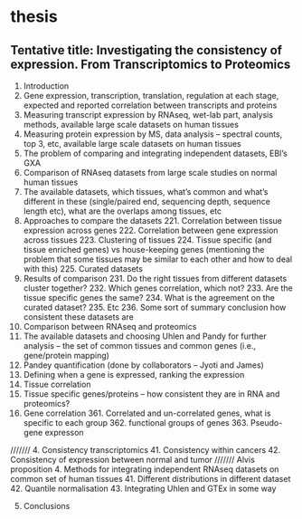 # thesis
## Tentative title: Investigating the consistency of expression. From Transcriptomics to Proteomics

1. Introduction
  11. Gene expression, transcription, translation, regulation at each stage, expected and reported correlation between transcripts and proteins 
  12. Measuring transcript expression by RNAseq, wet-lab part, analysis methods, available large scale datasets on human tissues
  13. Measuring protein expression by MS, data analysis – spectral counts, top 3, etc, available large scale datasets on human tissues
  14. The problem of comparing and integrating independent datasets, EBI’s GXA
2. Comparison of RNAseq datasets from large scale studies on normal human tissues
  21. The available datasets, which tissues, what’s common and what’s different in these (single/paired end, sequencing depth, sequence length etc), what are the overlaps among tissues, etc
  22. Approaches to compare the datasets
    221. Correlation between tissue expression across genes
    222. Correlation between gene expression across tissues
    223. Clustering of tissues
    224. Tissue specific (and tissue enriched genes) vs house-keeping genes (mentioning the problem that some tissues may be similar to each other and how to deal with this)
    225. Curated datasets
  23. Results of comparison 
    231. Do the right tissues from different datasets cluster together? 
    232. Which genes correlation, which not?
    233. Are the tissue specific genes the same?
    234. What is the agreement on the curated dataset? 
    235. Etc
    236. Some sort of summary conclusion how consistent these datasets are
3. Comparison between RNAseq and proteomics 
  31. The available datasets and choosing Uhlen and Pandy for further analysis – the set of common tissues and common genes (i.e., gene/protein mapping) 
  32. Pandey quantification (done by collaborators – Jyoti and James)
  33. Defining when a gene is expressed, ranking the expression
  34. Tissue correlation 
  35. Tissue specific genes/proteins – how consistent they are in RNA and proteomics?
  36. Gene correlation
    361. Correlated and un-correlated genes, what is specific to each group
    362. functional groups of genes
    363. Pseudo-gene expresson 

///////
4. Consistency transcriptomics
  41. Consistency within cancers
  42. Consistency of expression between normal and tumor
/////// Alvis proposition
4. Methods for integrating independent RNAseq datasets on common set of human tissues
  41. Different distributions in different dataset
  42. Quantile normalisation
  43. Integrating Uhlen and GTEx in some way


5. Conclusions
